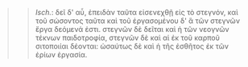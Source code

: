 

>>  *Isch.*: δεῖ δ' αὖ, ἐπειδὰν ταῦτα εἰσενεχθῇ εἰς τὸ στεγνόν, καὶ τοῦ σώσοντος ταῦτα καὶ τοῦ ἐργασομένου δ' ἃ τῶν στεγνῶν ἔργα δεόμενά ἐστι. στεγνῶν δὲ δεῖται καὶ ἡ τῶν νεογνῶν τέκνων παιδοτροφία, στεγνῶν δὲ καὶ αἱ ἐκ τοῦ καρποῦ σιτοποιίαι δέονται: ὡσαύτως δὲ καὶ ἡ τῆς ἐσθῆτος ἐκ τῶν ἐρίων ἐργασία.